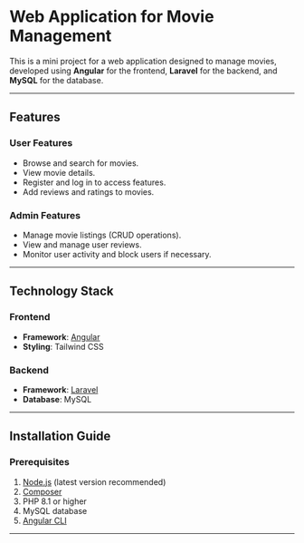 # Web Application for Movie Management

This is a mini project for a web application designed to manage movies, developed using **Angular** for the frontend, **Laravel** for the backend, and **MySQL** for the database.

---

## Features

### User Features
- Browse and search for movies.
- View movie details.
- Register and log in to access features.
- Add reviews and ratings to movies.

### Admin Features
- Manage movie listings (CRUD operations).
- View and manage user reviews.
- Monitor user activity and block users if necessary.

---

## Technology Stack

### Frontend
- **Framework**: [Angular](https://angular.io/)
- **Styling**: Tailwind CSS

### Backend
- **Framework**: [Laravel](https://laravel.com/)
- **Database**: MySQL

---

## Installation Guide

### Prerequisites
1. [Node.js](https://nodejs.org/) (latest version recommended)
2. [Composer](https://getcomposer.org/)
3. PHP 8.1 or higher
4. MySQL database
5. [Angular CLI](https://angular.io/cli)

---


